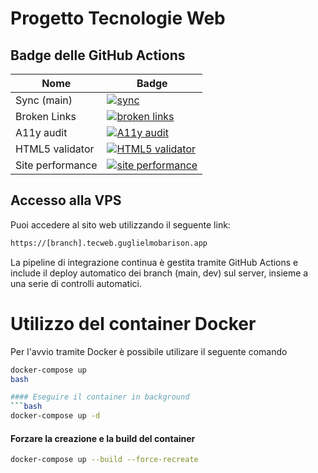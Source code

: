 # Progetto Tecnologie Web

## Badge delle GitHub Actions

| Nome         | Badge                                               |
|--------------|-----------------------------------------------------|
| Sync (main)     | [![sync](https://github.com/hash-Guglio/tecweb/actions/workflows/deploy.yml/badge.svg?branch=main)](https://github.com/hash-Guglio/tecweb/actions/workflows/deploy.yml)      |
| Broken Links         | [![broken links](https://github.com/hash-Guglio/tecweb/actions/workflows/broken-links.yml/badge.svg?branch=main)](https://github.com/hash-Guglio/tecweb/actions/workflows/broken-links.yml) |
| A11y audit           | [![A11y audit](https://github.com/hash-Guglio/tecweb/actions/workflows/a11y-audit.yml/badge.svg?branch=main)](https://github.com/hash-Guglio/tecweb/actions/workflows/a11y-audit.yml)  |
| HTML5 validator      | [![HTML5 validator](https://github.com/hash-Guglio/tecweb/actions/workflows/validate-html.yml/badge.svg?branch=main)](https://github.com/hash-Guglio/tecweb/actions/workflows/validate-html.yml)  |
| Site performance     | [![site performance](https://github.com/hash-Guglio/tecweb/actions/workflows/pagespeed-performance.yml/badge.svg?branch=main)](https://github.com/hash-Guglio/tecweb/actions/workflows/pagespeed-performance.yml) |

## Accesso alla VPS

Puoi accedere al sito web utilizzando il seguente link:

``` bash
https://[branch].tecweb.guglielmobarison.app
```

La pipeline di integrazione continua è gestita tramite GitHub Actions e include il deploy automatico dei branch (main, dev) sul server, insieme a una serie di controlli automatici.

# Utilizzo del container Docker
Per l'avvio tramite Docker è possibile utilizare il seguente comando
``` bash
docker-compose up
bash

#### Eseguire il container in background
```bash
docker-compose up -d
```
#### Forzare la creazione e la build del container
```bash
docker-compose up --build --force-recreate
```

